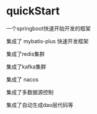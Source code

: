 # quickStart
一个springboot快速开始开发的框架

集成了 mybatis-plus 快速开发框架

集成了redis集群

集成了kafka集群

集成了 nacos

集成了多数据源控制

集成了自动生成dao层代码等


